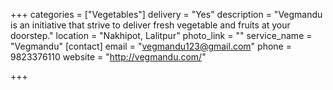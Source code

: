 +++
categories = ["Vegetables"]
delivery = "Yes"
description = "Vegmandu is an initiative that strive to deliver fresh vegetable and fruits at your doorstep."
location = "Nakhipot, Lalitpur"
photo_link = ""
service_name = "Vegmandu"
[contact]
email = "vegmandu123@gmail.com"
phone = 9823376110
website = "http://vegmandu.com/"

+++
